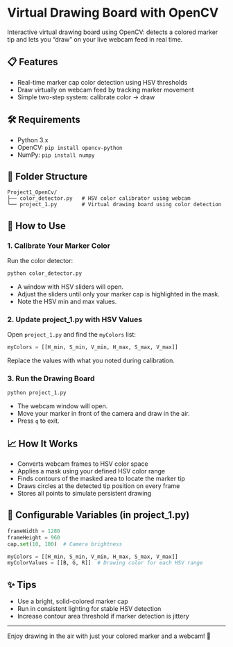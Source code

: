 # Virtual Drawing Board with OpenCV

Interactive virtual drawing board using OpenCV: detects a colored marker tip and lets you “draw” on your live webcam feed in real time.

## 📋 Features

* Real-time marker cap color detection using HSV thresholds
* Draw virtually on webcam feed by tracking marker movement
* Simple two-step system: calibrate color → draw

## 🛠 Requirements

* Python 3.x
* OpenCV: `pip install opencv-python`
* NumPy: `pip install numpy`

## 📁 Folder Structure

```
Project1_OpenCv/
├── color_detector.py   # HSV color calibrator using webcam
└── project_1.py        # Virtual drawing board using color detection
```

## 🚀 How to Use

### 1. Calibrate Your Marker Color

Run the color detector:

```bash
python color_detector.py
```

* A window with HSV sliders will open.
* Adjust the sliders until only your marker cap is highlighted in the mask.
* Note the HSV min and max values.

### 2. Update project\_1.py with HSV Values

Open `project_1.py` and find the `myColors` list:

```python
myColors = [[H_min, S_min, V_min, H_max, S_max, V_max]]
```

Replace the values with what you noted during calibration.

### 3. Run the Drawing Board

```bash
python project_1.py
```

* The webcam window will open.
* Move your marker in front of the camera and draw in the air.
* Press `q` to exit.

## 📈 How It Works

* Converts webcam frames to HSV color space
* Applies a mask using your defined HSV color range
* Finds contours of the masked area to locate the marker tip
* Draws circles at the detected tip position on every frame
* Stores all points to simulate persistent drawing

## 🔧 Configurable Variables (in project\_1.py)

```python
frameWidth = 1280
frameHeight = 960
cap.set(10, 100)  # Camera brightness

myColors = [[H_min, S_min, V_min, H_max, S_max, V_max]]
myColorValues = [[B, G, R]]  # Drawing color for each HSV range
```

## ✨ Tips

* Use a bright, solid-colored marker cap
* Run in consistent lighting for stable HSV detection
* Increase contour area threshold if marker detection is jittery

---

Enjoy drawing in the air with just your colored marker and a webcam! 🎨

